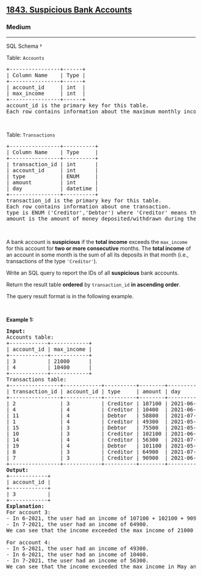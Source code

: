 <h2><a href="https://leetcode.com/problems/suspicious-bank-accounts/">1843. Suspicious Bank Accounts</a></h2><h3>Medium</h3><hr><div class="sql-schema-wrapper__3VBi"><a class="sql-schema-link__3cEg">SQL Schema<svg viewBox="0 0 24 24" width="1em" height="1em" class="icon__1Md2"><path fill-rule="evenodd" d="M10 6L8.59 7.41 13.17 12l-4.58 4.59L10 18l6-6z"></path></svg></a></div><div><p>Table: <code>Accounts</code></p>

<pre>+----------------+------+
| Column Name    | Type |
+----------------+------+
| account_id     | int  |
| max_income     | int  |
+----------------+------+
account_id is the primary key for this table.
Each row contains information about the maximum monthly income for one bank account.
</pre>

<p>&nbsp;</p>

<p>Table: <code>Transactions</code></p>

<pre>+----------------+----------+
| Column Name    | Type     |
+----------------+----------+
| transaction_id | int      |
| account_id     | int      |
| type           | ENUM     |
| amount         | int      |
| day            | datetime |
+----------------+----------+
transaction_id is the primary key for this table.
Each row contains information about one transaction.
type is ENUM ('Creditor','Debtor') where 'Creditor' means the user deposited money into their account and 'Debtor' means the user withdrew money from their account.
amount is the amount of money deposited/withdrawn during the transaction.
</pre>

<p>&nbsp;</p>

<p>A bank account is <strong>suspicious</strong> if the <strong>total income</strong> exceeds the <code>max_income</code> for this account for <strong>two or more consecutive</strong> months. The <strong>total income</strong> of an account in some month is the sum of all its deposits in that month (i.e., transactions of the type <code>'Creditor'</code>).</p>

<p>Write an SQL query to report the IDs of all <strong>suspicious</strong> bank accounts.</p>

<p>Return the result table <strong>ordered</strong> by <code>transaction_id</code> <strong>in ascending order</strong>.</p>

<p>The query result format is in the following example.</p>

<p>&nbsp;</p>
<p><strong class="example">Example 1:</strong></p>

<pre><strong>Input:</strong> 
Accounts table:
+------------+------------+
| account_id | max_income |
+------------+------------+
| 3          | 21000      |
| 4          | 10400      |
+------------+------------+
Transactions table:
+----------------+------------+----------+--------+---------------------+
| transaction_id | account_id | type     | amount | day                 |
+----------------+------------+----------+--------+---------------------+
| 2              | 3          | Creditor | 107100 | 2021-06-02 11:38:14 |
| 4              | 4          | Creditor | 10400  | 2021-06-20 12:39:18 |
| 11             | 4          | Debtor   | 58800  | 2021-07-23 12:41:55 |
| 1              | 4          | Creditor | 49300  | 2021-05-03 16:11:04 |
| 15             | 3          | Debtor   | 75500  | 2021-05-23 14:40:20 |
| 10             | 3          | Creditor | 102100 | 2021-06-15 10:37:16 |
| 14             | 4          | Creditor | 56300  | 2021-07-21 12:12:25 |
| 19             | 4          | Debtor   | 101100 | 2021-05-09 15:21:49 |
| 8              | 3          | Creditor | 64900  | 2021-07-26 15:09:56 |
| 7              | 3          | Creditor | 90900  | 2021-06-14 11:23:07 |
+----------------+------------+----------+--------+---------------------+
<strong>Output:</strong> 
+------------+
| account_id |
+------------+
| 3          |
+------------+
<strong>Explanation:</strong> 
For account 3:
- In 6-2021, the user had an income of 107100 + 102100 + 90900 = 300100.
- In 7-2021, the user had an income of 64900.
We can see that the income exceeded the max income of 21000 for two consecutive months, so we include 3 in the result table.

For account 4:
- In 5-2021, the user had an income of 49300.
- In 6-2021, the user had an income of 10400.
- In 7-2021, the user had an income of 56300.
We can see that the income exceeded the max income in May and July, but not in June. Since the account did not exceed the max income for two consecutive months, we do not include it in the result table.
</pre>
</div>